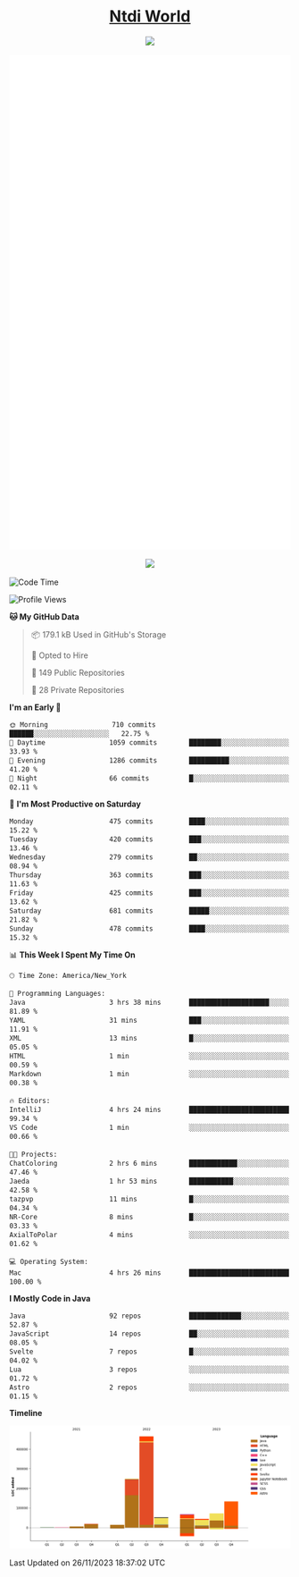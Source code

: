 <h1 align="center"><a href="https://www.ntdi.world">Ntdi World</a></h1>
<p align="center">
  <a href="https://github.com/n-tdi"><img src="https://readme-typing-svg.herokuapp.com?lines=FullStack+Developer;Web+Developer;Open-Source+Enthusiast;Java+Developer;Spigot-API%20Developer;&center=true&width=500&height=50"></a>
</p>

<div align="center">
  <img src="/github-metrics.svg"></img>
  
  <img src="https://komarev.com/ghpvc/?username=n-tdi&color=green"></img>
</div>

<!-- May use later.. idk -->
<!-- <a href="http://www.github.com/n-tdi"><img src="https://github-readme-stats.vercel.app/api?username=n-tdi&show_icons=true&hide=&count_private=true&title_color=0891b2&text_color=ffffff&icon_color=0891b2&bg_color=1c1917&hide_border=true&show_icons=true" alt="n-tdi's GitHub stats" /></a> -->

<!--START_SECTION:waka-->
![Code Time](http://img.shields.io/badge/Code%20Time-298%20hrs%2058%20mins-blue)

![Profile Views](http://img.shields.io/badge/Profile%20Views-15-blue)

**🐱 My GitHub Data** 

> 📦 179.1 kB Used in GitHub's Storage 
 > 
> 💼 Opted to Hire
 > 
> 📜 149 Public Repositories 
 > 
> 🔑 28 Private Repositories 
 > 
**I'm an Early 🐤** 

```text
🌞 Morning                710 commits         ██████░░░░░░░░░░░░░░░░░░░   22.75 % 
🌆 Daytime                1059 commits        ████████░░░░░░░░░░░░░░░░░   33.93 % 
🌃 Evening                1286 commits        ██████████░░░░░░░░░░░░░░░   41.20 % 
🌙 Night                  66 commits          █░░░░░░░░░░░░░░░░░░░░░░░░   02.11 % 
```
📅 **I'm Most Productive on Saturday** 

```text
Monday                   475 commits         ████░░░░░░░░░░░░░░░░░░░░░   15.22 % 
Tuesday                  420 commits         ███░░░░░░░░░░░░░░░░░░░░░░   13.46 % 
Wednesday                279 commits         ██░░░░░░░░░░░░░░░░░░░░░░░   08.94 % 
Thursday                 363 commits         ███░░░░░░░░░░░░░░░░░░░░░░   11.63 % 
Friday                   425 commits         ███░░░░░░░░░░░░░░░░░░░░░░   13.62 % 
Saturday                 681 commits         █████░░░░░░░░░░░░░░░░░░░░   21.82 % 
Sunday                   478 commits         ████░░░░░░░░░░░░░░░░░░░░░   15.32 % 
```


📊 **This Week I Spent My Time On** 

```text
🕑︎ Time Zone: America/New_York

💬 Programming Languages: 
Java                     3 hrs 38 mins       ████████████████████░░░░░   81.89 % 
YAML                     31 mins             ███░░░░░░░░░░░░░░░░░░░░░░   11.91 % 
XML                      13 mins             █░░░░░░░░░░░░░░░░░░░░░░░░   05.05 % 
HTML                     1 min               ░░░░░░░░░░░░░░░░░░░░░░░░░   00.59 % 
Markdown                 1 min               ░░░░░░░░░░░░░░░░░░░░░░░░░   00.38 % 

🔥 Editors: 
IntelliJ                 4 hrs 24 mins       █████████████████████████   99.34 % 
VS Code                  1 min               ░░░░░░░░░░░░░░░░░░░░░░░░░   00.66 % 

🐱‍💻 Projects: 
ChatColoring             2 hrs 6 mins        ████████████░░░░░░░░░░░░░   47.46 % 
Jaeda                    1 hr 53 mins        ███████████░░░░░░░░░░░░░░   42.58 % 
tazpvp                   11 mins             █░░░░░░░░░░░░░░░░░░░░░░░░   04.34 % 
NR-Core                  8 mins              █░░░░░░░░░░░░░░░░░░░░░░░░   03.33 % 
AxialToPolar             4 mins              ░░░░░░░░░░░░░░░░░░░░░░░░░   01.62 % 

💻 Operating System: 
Mac                      4 hrs 26 mins       █████████████████████████   100.00 % 
```

**I Mostly Code in Java** 

```text
Java                     92 repos            █████████████░░░░░░░░░░░░   52.87 % 
JavaScript               14 repos            ██░░░░░░░░░░░░░░░░░░░░░░░   08.05 % 
Svelte                   7 repos             █░░░░░░░░░░░░░░░░░░░░░░░░   04.02 % 
Lua                      3 repos             ░░░░░░░░░░░░░░░░░░░░░░░░░   01.72 % 
Astro                    2 repos             ░░░░░░░░░░░░░░░░░░░░░░░░░   01.15 % 
```



**Timeline**

![Lines of Code chart](https://raw.githubusercontent.com/n-tdi/n-tdi/main/assets/bar_graph.png)


 Last Updated on 26/11/2023 18:37:02 UTC
<!--END_SECTION:waka-->

